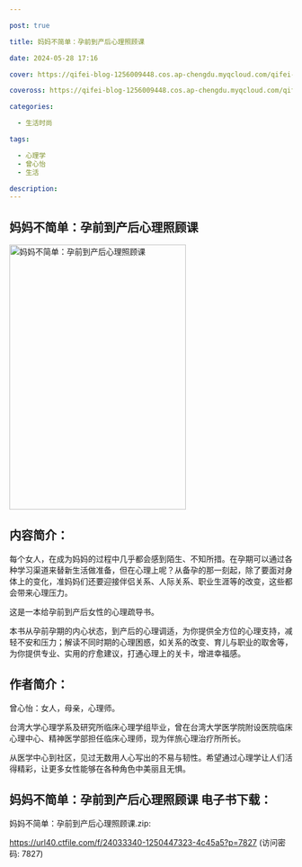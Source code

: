 ```yaml
---

post: true

title: 妈妈不简单：孕前到产后心理照顾课

date: 2024-05-28 17:16

cover: https://qifei-blog-1256009448.cos.ap-chengdu.myqcloud.com/qifei-blog/661b902468eb935713e8013e.jpg

coveross: https://qifei-blog-1256009448.cos.ap-chengdu.myqcloud.com/qifei-blog/661b902468eb935713e8013e.jpg

categories:

  - 生活时尚

tags:

  - 心理学
  - 曾心怡
  - 生活

description:
---
```


## 妈妈不简单：孕前到产后心理照顾课
<img alt="妈妈不简单：孕前到产后心理照顾课 " class="aligncenter loaded" data-was-processed="true" decoding="async" fetchpriority="high" height="471" src="https://qifei-blog-1256009448.cos.ap-chengdu.myqcloud.com/qifei-blog/661b902468eb935713e8013e.jpg " style="cursor: zoom-in;" width="314"/>

## 内容简介：

每个女人，在成为妈妈的过程中几乎都会感到陌生、不知所措。在孕期可以通过各种学习渠道来替新生活做准备，但在心理上呢？从备孕的那一刻起，除了要面对身体上的变化，准妈妈们还要迎接伴侣关系、人际关系、职业生涯等的改变，这些都会带来心理压力。

这是一本给孕前到产后女性的心理疏导书。

本书从孕前孕期的内心状态，到产后的心理调适，为你提供全方位的心理支持，减轻不安和压力；解读不同时期的心理困惑，如关系的改变、育儿与职业的取舍等，为你提供专业、实用的疗愈建议，打通心理上的关卡，增进幸福感。

## 作者简介：

曾心怡：女人，母亲，心理师。

台湾大学心理学系及研究所临床心理学组毕业，曾在台湾大学医学院附设医院临床心理中心、精神医学部担任临床心理师，现为伴旅心理治疗所所长。

从医学中心到社区，见过无数用人心写出的不易与韧性。希望通过心理学让人们活得精彩，让更多女性能够在各种角色中美丽且无惧。

## 妈妈不简单：孕前到产后心理照顾课 电子书下载：
妈妈不简单：孕前到产后心理照顾课.zip: 

https://url40.ctfile.com/f/24033340-1250447323-4c45a5?p=7827 (访问密码: 7827)
